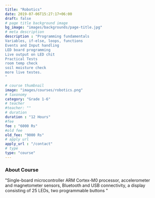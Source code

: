 ```yaml
---
title: "Robotics"
date: 2019-07-06T15:27:17+06:00
draft: false
# page title background image
bg_image: "images/backgrounds/page-title.jpg"
# meta description
description : "Programming fundamentals
Variables, if-else, loops, functions
Events and Input handling
LED board programming
Live output on LED chit
Practical Tests
room temp check
soil moisture check
more live testes.
"

# course thumbnail
image: "images/courses/robotics.png"
# taxonomy
category: "Grade 1-6"
# teacher
#teacher: ""
# duration
duration : "12 Hours"
#fee
fee : "6000 Rs"
#old fee
old_fee: "9000 Rs"
# apply url
apply_url : "/contact"
# type
type: "course"
---
```



### About Course

"Single-board microcontroller
ARM Cortex-M0 processor, accelerometer and magnetometer sensors, Bluetooth and USB connectivity, a display consisting of 25 LEDs, two programmable buttons
"
 
</p>



